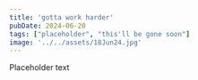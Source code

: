 ```yaml
---
title: 'gotta work harder'
pubDate: 2024-06-20
tags: ["placeholder", "this'll be gone soon"]
image: '../../assets/18Jun24.jpg'
---
```

Placeholder text